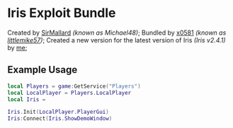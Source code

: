 # Iris Exploit Bundle
Created by [SirMallard](https://github.com/SirMallard) *(known as Michael48)*;
Bundled by [x0581](https://github.com/x0581) *(known as [littlemike57](https://v3rmillion.net/member.php?action=profile&uid=3099053))*;
Created a new version for the latest version of Iris *(Iris v2.4.1)* by [me](https://github.com/ACEtheSOLID);

## Example Usage
```lua
local Players = game:GetService("Players")
local LocalPlayer = Players.LocalPlayer
local Iris = 

Iris.Init(LocalPlayer.PlayerGui)
Iris:Connect(Iris.ShowDemoWindow)
```
